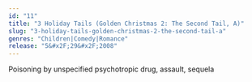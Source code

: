 ```yaml
---
id: "11"
title: "3 Holiday Tails (Golden Christmas 2: The Second Tail, A)"
slug: "3-holiday-tails-golden-christmas-2-the-second-tail-a"
genres: "Children|Comedy|Romance"
release: "5&#x2F;29&#x2F;2008"
---
```


Poisoning by unspecified psychotropic drug, assault, sequela

